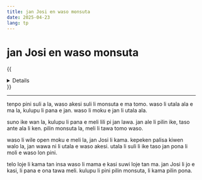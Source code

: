 ```yaml
---
title: jan Josi en waso monsuta
date: 2025-04-23
lang: tp
---
```


# **jan Josi en waso monsuta**

{{<details title="sona namako">}}
**tenpo pana:** 23/4/2025  
**ante nanpa pini:** 10/8/2025  
**kon lipu:** kulupu mute lon ma Elopa li toki e musi ni.
{{</details>}}

---

tenpo pini suli a la, waso akesi suli li monsuta e ma tomo. waso li utala ala e ma la, kulupu li pana e jan. waso li moku e jan li utala ala.

suno ike wan la, kulupu li pana e meli lili pi jan lawa. jan ale li pilin ike, taso ante ala li ken. pilin monsuta la, meli li tawa tomo waso.

waso li wile open moku e meli la, jan Josi li kama. kepeken palisa kiwen walo la, jan wawa ni li utala e waso akesi. utala li suli li ike taso jan pona li moli e waso lon pini.

telo loje li kama tan insa waso li mama e kasi suwi loje tan ma. jan Josi li jo e kasi, li pana e ona tawa meli. kulupu li pini pilin monsuta, li kama pilin pona.

